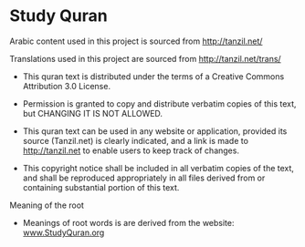 # Study Quran

Arabic content used in this project is sourced from http://tanzil.net/

Translations used in this project are sourced from http://tanzil.net/trans/


  - This quran text is distributed under the terms of a 
    Creative Commons Attribution 3.0 License.

  - Permission is granted to copy and distribute verbatim copies 
    of this text, but CHANGING IT IS NOT ALLOWED.

  - This quran text can be used in any website or application, 
    provided its source (Tanzil.net) is clearly indicated, and 
    a link is made to http://tanzil.net to enable users to keep
    track of changes.

  - This copyright notice shall be included in all verbatim copies 
    of the text, and shall be reproduced appropriately in all files 
    derived from or containing substantial portion of this text.

Meaning of the root
- Meanings of root words is are derived from the website: www.StudyQuran.org
